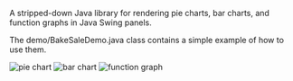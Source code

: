 A stripped-down Java library for rendering pie charts, bar charts, and function graphs in Java Swing panels.

The demo/BakeSaleDemo.java class contains a simple example of how to use them.

![pie chart](https://github.com/[username]/[reponame]/blob/[branch]/piechart.jpeg?raw=true)
![bar chart](https://github.com/[username]/[reponame]/blob/[branch]/barchart.jpeg?raw=true)
![function graph](https://github.com/[username]/[reponame]/blob/[branch]/graph.jpeg?raw=true)